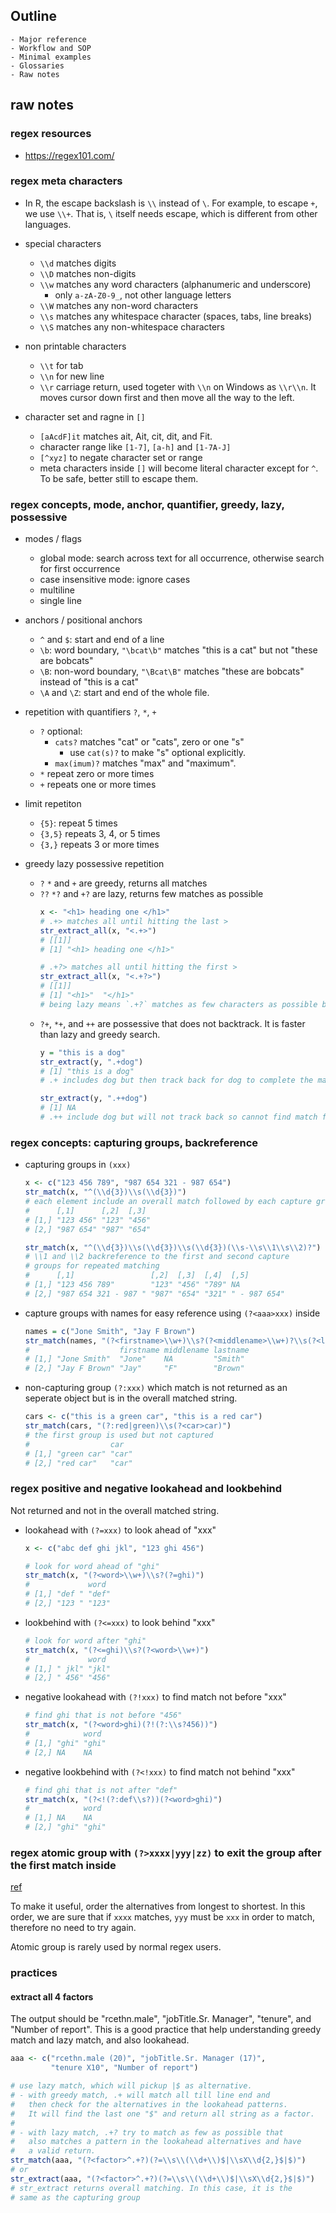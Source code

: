 ## Outline
    - Major reference
    - Workflow and SOP
    - Minimal examples
    - Glossaries
    - Raw notes

## raw notes

### regex resources

- https://regex101.com/

### regex meta characters

- In R, the escape backslash is `\\` instead of `\`. For example, to escape `+`, we use `\\+`. That is, `\` itself needs escape, which is different from other languages.

- special characters
    - `\\d` matches digits
    - `\\D` matches non-digits
    - `\\w` matches any word characters (alphanumeric and underscore)
        - only `a-zA-Z0-9_`, not other language letters
    - `\\W` matches any non-word characters
    - `\\s` matches any whitespace character (spaces, tabs, line breaks)
    - `\\S` matches any non-whitespace characters

- non printable characters
    - `\\t` for tab
    - `\\n` for new line
    - `\\r` carriage return, used togeter with `\\n` on Windows as `\\r\\n`. It moves cursor down first and then move all the way to the left.

- character set and ragne in `[]`
    - `[aAcdF]it` matches ait, Ait, cit, dit, and Fit.
    - character range like `[1-7]`, `[a-h]` and `[1-7A-J]`
    - `[^xyz]` to negate character set or range
    - meta characters inside `[]` will become literal character except for `^`. To be safe, better still to escape them.

### regex concepts, mode, anchor, quantifier, greedy, lazy, possessive

- modes / flags
    - global mode: search across text for all occurrence, otherwise search for first occurrence
    - case insensitive mode: ignore cases
    - multiline
    - single line

- anchors / positional anchors
    - `^` and `$`: start and end of a line
    - `\b`: word boundary, `"\bcat\b"` matches "this is a cat" but not "these are bobcats"
    - `\B`: non-word boundary, `"\Bcat\B"` matches "these are bobcats" instead of "this is a cat"
    - `\A` and `\Z`: start and end of the whole file.

- repetition with quantifiers `?`, `*`, `+`
    - `?` optional:
        - `cats?` matches "cat" or "cats", zero or one "s"
            - use `cat(s)?` to make "s" optional explicitly.
        - `max(imum)?` matches "max" and "maximum".
    - `*` repeat zero or more times
    - `+` repeats one or more times

- limit repetiton
    - `{5}`: repeat 5 times
    - `{3,5}` repeats 3, 4, or 5 times
    - `{3,}` repeats 3 or more times

- greedy lazy possessive repetition
    - `?` `*` and `+` are greedy, returns all matches
    - `??` `*?` and `+?` are lazy, returns few matches as possible
        ```r
        x <- "<h1> heading one </h1>"
        # .+> matches all until hitting the last >
        str_extract_all(x, "<.+>")
        # [[1]]
        # [1] "<h1> heading one </h1>"

        # .+?> matches all until hitting the first >
        str_extract_all(x, "<.+?>")
        # [[1]]
        # [1] "<h1>"  "</h1>"
        # being lazy means `.+?` matches as few characters as possible before find `>`.

        ```
    - `?+`, `*+`, and `++` are possessive that does not backtrack. It is faster than lazy and greedy search.
        ```r
        y = "this is a dog"
        str_extract(y, ".+dog")
        # [1] "this is a dog"
        # .+ includes dog but then track back for dog to complete the match

        str_extract(y, ".++dog")
        # [1] NA
        # .++ include dog but will not track back so cannot find match for dog in the patern and returns nothing.

        ```

### regex concepts: capturing groups, backreference

- capturing groups in `(xxx)`
    ```R
    x <- c("123 456 789", "987 654 321 - 987 654")
    str_match(x, "^(\\d{3})\\s(\\d{3})")
    # each element include an overall match followed by each capture groups
    #      [,1]      [,2]  [,3]
    # [1,] "123 456" "123" "456"
    # [2,] "987 654" "987" "654"

    str_match(x, "^(\\d{3})\\s(\\d{3})\\s(\\d{3})(\\s-\\s\\1\\s\\2)?")
    # \\1 and \\2 backreference to the first and second capture
    # groups for repeated matching
    #      [,1]                 [,2]  [,3]  [,4]  [,5]
    # [1,] "123 456 789"        "123" "456" "789" NA
    # [2,] "987 654 321 - 987 " "987" "654" "321" " - 987 654"
    ```

- capture groups with names for easy reference using `(?<aaa>xxx)` inside
    ```R
    names = c("Jone Smith", "Jay F Brown")
    str_match(names, "(?<firstname>\\w+)\\s?(?<middlename>\\w+)?\\s(?<lastname>\\w+)")
    #                    firstname middlename lastname
    # [1,] "Jone Smith"  "Jone"    NA         "Smith"
    # [2,] "Jay F Brown" "Jay"     "F"        "Brown"
    ```

- non-capturing group `(?:xxx)` which match is not returned as an seperate object but is in the overall matched string.
    ```R
    cars <- c("this is a green car", "this is a red car")
    str_match(cars, "(?:red|green)\\s(?<car>car)")
    # the first group is used but not captured
    #                  car
    # [1,] "green car" "car"
    # [2,] "red car"   "car"
    ```

### regex positive and negative lookahead and lookbehind

Not returned and not in the overall matched string.

- lookahead with `(?=xxx)` to look ahead of "xxx"
    ```R
    x <- c("abc def ghi jkl", "123 ghi 456")

    # look for word ahead of "ghi"
    str_match(x, "(?<word>\\w+)\\s?(?=ghi)")
    #             word
    # [1,] "def " "def"
    # [2,] "123 " "123"
    ```

- lookbehind with `(?<=xxx)` to look behind "xxx"
    ```R
    # look for word after "ghi"
    str_match(x, "(?<=ghi)\\s?(?<word>\\w+)")
    #             word
    # [1,] " jkl" "jkl"
    # [2,] " 456" "456"

    ```

- negative lookahead with `(?!xxx)` to find match not before "xxx"
    ```R
    # find ghi that is not before "456"
    str_match(x, "(?<word>ghi)(?!(?:\\s?456))")
    #            word
    # [1,] "ghi" "ghi"
    # [2,] NA    NA
    ```

- negative lookbehind with `(?<!xxx)` to find match not behind "xxx"
    ```R
    # find ghi that is not after "def"
    str_match(x, "(?<!(?:def\\s?))(?<word>ghi)")
    #            word
    # [1,] NA    NA
    # [2,] "ghi" "ghi"
    ```

### regex atomic group with `(?>xxxx|yyy|zz)` to exit the group after the first match inside

[ref](https://www.abstractsyntaxseed.com/blog/regex-engine/atomic-groups)

To make it useful, order the alternatives from longest to shortest. In this order, we are sure that if `xxxx` matches, `yyy` must be `xxx` in order to match, therefore no need to try again.

Atomic group is rarely used by normal regex users.

### practices

#### extract all 4 factors

The output should be "rcethn.male", "jobTitle.Sr. Manager", "tenure", and "Number of report". This is a good practice that help understanding greedy match and lazy match, and also lookahead.

```R
aaa <- c("rcethn.male (20)", "jobTitle.Sr. Manager (17)",
         "tenure X10", "Number of report")

# use lazy match, which will pickup |$ as alternative.
# - with greedy match, .+ will match all till line end and
#   then check for the alternatives in the lookahead patterns.
#   It will find the last one "$" and return all string as a factor.
#
# - with lazy match, .+? try to match as few as possible that
#   also matches a pattern in the lookahead alternatives and have
#   a valid return.
str_match(aaa, "(?<factor>^.+?)(?=\\s\\(\\d+\\)$|\\sX\\d{2,}$|$)")
# or
str_extract(aaa, "(?<factor>^.+?)(?=\\s\\(\\d+\\)$|\\sX\\d{2,}$|$)")
# str_extract returns overall matching. In this case, it is the
# same as the capturing group
```
